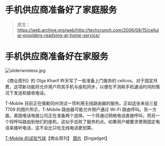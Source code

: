 # 手机供应商准备好了家庭服务

> 原文：<https://web.archive.org/web/http://techcrunch.com/2006/08/15/cellular-providers-readying-at-home-service/>

# 手机供应商准备好在家服务

![sliderwireless.jpg](img/b83da88118d7f69075790b5e11d3dda4.png)

《商业周刊》的 Olga Kharif 昨天写了一些准备上门服务的 cellcos。对于固定月费，这项新功能将允许用户将其手机与座机同步，以便在不消耗手机通话时间的情况下发送和接收电话。

T-Mobile 目前正在俄勒冈州测试一项利用无线路由器的服务。正如这张来自三星 T709 的图片所示，T-Mobile 路由器可能允许用户通过 Wi-Fi 路由呼叫。另一方面，美国电话电报公司正在准备两个选择。一个将通过网络电话直接呼叫，而另一个将呼叫路由到他们的座机，这似乎击败了服务的点。如果用户被要求使用固定电话来接听电话，这不会比只吃无线电话更划算。

[T-Mobile 的试验气球](https://web.archive.org/web/20210226170743/http://businessweek.com/technology/content/aug2006/tc20060814_285305.htm)【商业周刊】
[图片](https://web.archive.org/web/20210226170743/http://www.engadget.com/2006/01/09/samsung-t709-slider-reveals-upcoming-t-mobile-router/)【Engadget】